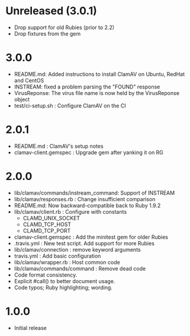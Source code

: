 # Unreleased (3.0.1)

  * Drop support for old Rubies (prior to 2.2)
  * Drop fixtures from the gem

# 3.0.0

  * README.md: Added instructions to install ClamAV on Ubuntu, RedHat and CentOS
  * INSTREAM: fixed a problem parsing the "FOUND" response
  * VirusReponse: The virus file name is now held by the VirusReponse object
  * test/ci-setup.sh : Configure ClamAV on the CI

# 2.0.1

  * README.md : ClamAV's setup notes
  * clamav-client.gemspec : Upgrade gem after yanking it on RG

# 2.0.0

  * lib/clamav/commands/instream_command: Support of INSTREAM
  * lib/clamav/responses.rb : Change insufficient comparison
  * README.md: Now backward-compatible back to Ruby 1.9.2
  * lib/clamav/client.rb : Configure with constants
    * CLAMD_UNIX_SOCKET
    * CLAMD_TCP_HOST
    * CLAMD_TCP_PORT
  * clamav-client.gemspec : Add the minitest gem for older Rubies
  * .travis.yml : New test script. Add support for more Rubies
  * lib/clamav/connection : remove keyword arguments
  * travis.yml : Add basic configuration
  * lib/clamav/wrapper.rb : Host common code
  * lib/clamav/commands/command : Remove dead code
  * Code format consistency.
  * Explicit #call() to better document usage.
  * Code typos; Ruby highlighting; wording.

# 1.0.0

  * Initial release
